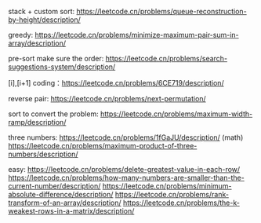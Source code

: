 
stack + custom sort:
https://leetcode.cn/problems/queue-reconstruction-by-height/description/


greedy:
https://leetcode.cn/problems/minimize-maximum-pair-sum-in-array/description/

pre-sort make sure the order:
https://leetcode.cn/problems/search-suggestions-system/description/


[i],[i+1] coding：https://leetcode.cn/problems/6CE719/description/

reverse pair:
https://leetcode.cn/problems/next-permutation/

sort to convert the problem:
https://leetcode.cn/problems/maximum-width-ramp/description/

three numbers:
https://leetcode.cn/problems/1fGaJU/description/
(math)
https://leetcode.cn/problems/maximum-product-of-three-numbers/description/


easy:
https://leetcode.cn/problems/delete-greatest-value-in-each-row/
https://leetcode.cn/problems/how-many-numbers-are-smaller-than-the-current-number/description/
https://leetcode.cn/problems/minimum-absolute-difference/description/
https://leetcode.cn/problems/rank-transform-of-an-array/description/
https://leetcode.cn/problems/the-k-weakest-rows-in-a-matrix/description/

